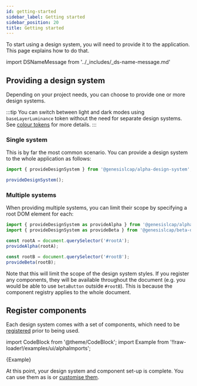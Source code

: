 ```yaml
---
id: getting-started
sidebar_label: Getting started
sidebar_position: 20
title: Getting started
---
```


To start using a design system, you will need to provide it to the application. This page explains how to do that.

import DSNameMessage from '../_includes/_ds-name-message.md'

<DSNameMessage />

## Providing a design system

Depending on your project needs, you can choose to provide one or more design systems.

:::tip
You can switch between light and dark modes using `baseLayerLuminance` token without the need for separate design systems. See [colour tokens](/web-ui-reference/design-systems/tokens/colour/) for more details.
:::

### Single system

This is by far the most common scenario. You can provide a design system to the whole application as follows:

```ts
import { provideDesignSystem } from '@genesislcap/alpha-design-system';

provideDesignSystem();
```

### Multiple systems

When providing multiple systems, you can limit their scope by specifying a root DOM element for each:

```ts
import { provideDesignSystem as provideAlpha } from '@genesislcap/alpha-design-system';
import { provideDesignSystem as provideBeta } from '@genesislcap/beta-design-system';

const rootA = document.querySelector('#rootA');
provideAlpha(rootA);

const rootB = document.querySelector('#rootB');
provideBeta(rootB);
```

Note that this will limit the scope of the design system styles. If you register any components, they will be available throughout the document (e.g. you would be able to use `betaButton` outside  `#rootB`). This is because the component registry applies to the whole document.

## Register components

Each design system comes with a set of components, which need to be [registered](/web-ui-reference/components/getting-started/#register-components) prior to being used. 

import CodeBlock from '@theme/CodeBlock';
import Example from '!!raw-loader!/examples/ui/alphaImports';

<CodeBlock className="language-ts">{Example}</CodeBlock>

At this point, your design system and component set-up is complete. You can use them as is or [customise them](/web-ui-reference/design-systems/customisation/general/).
